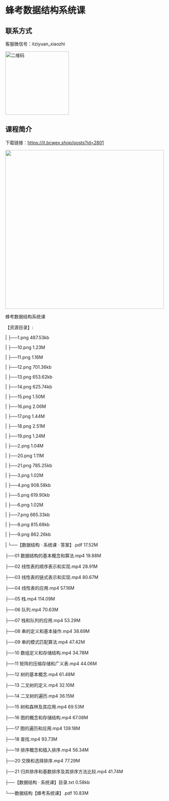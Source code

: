 # 蜂考数据结构系统课

## 联系方式

客服微信号：itziyuan_xiaozhi

<img src="https://ziyuanyun.oss-cn-guangzhou.aliyuncs.com/common/20240614073449/666b82192834a.jpg" width="200" height="200" alt="二维码">

## 课程简介

下载链接：https://it.bcwex.shop/posts?id=2801

<img src="https://ziyuanyun.oss-cn-guangzhou.aliyuncs.com/yun/20240515184325/664491cd3046c.jpg" width="500" alt="">

  蜂考数据结构系统课



 【资源目录】:

 | ├──1.png 487.53kb

 | ├──10.png 1.23M

 | ├──11.png 1.16M

 | ├──12.png 701.36kb

 | ├──13.png 653.62kb

 | ├──14.png 625.74kb

 | ├──15.png 1.50M

 | ├──16.png 2.06M

 | ├──17.png 1.44M

 | ├──18.png 2.51M

 | ├──19.png 1.24M

 | ├──2.png 1.04M

 | ├──20.png 1.11M

 | ├──21.png 785.25kb

 | ├──3.png 1.02M

 | ├──4.png 908.58kb

 | ├──5.png 619.90kb

 | ├──6.png 1.02M

 | ├──7.png 665.33kb

 | ├──8.png 815.68kb

 | ├──9.png 862.26kb

 | └──【数据结构 · 系统课 · 答案】.pdf 17.52M

 ├──01 数据结构的基本概念和算法.mp4 19.88M

 ├──02 线性表的顺序表示和实现.mp4 28.91M

 ├──03 线性表的链式表示和实现.mp4 80.67M

 ├──04 线性表的应用.mp4 57.16M

 ├──05 栈.mp4 114.09M

 ├──06 队列.mp4 70.63M

 ├──07 栈和队列的应用.mp4 53.29M

 ├──08 串的定义和基本操作.mp4 38.69M

 ├──09 串的模式匹配算法.mp4 47.42M

 ├──10 数组定义和存储结构.mp4 34.78M

 ├──11 矩阵的压缩存储和广义表.mp4 44.06M

 ├──12 树的基本概念.mp4 61.48M

 ├──13 二叉树的定义.mp4 32.10M

 ├──14 二叉树的遍历.mp4 36.15M

 ├──15 树和森林及其应用.mp4 69.53M

 ├──16 图的概念和存储结构.mp4 67.08M

 ├──17 图的遍历和应用.mp4 139.18M

 ├──18 查找.mp4 93.73M

 ├──19 排序概念和插入排序.mp4 56.34M

 ├──20 交换和选择排序.mp4 77.29M

 ├──21 归并排序和基数排序及其排序方法比较.mp4 41.74M

 ├──【数据结构 · 系统课】目录.txt 0.58kb

 └──数据结构【蜂考系统课】.pdf 10.83M

  